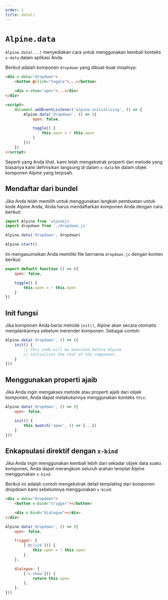 ```yaml
---
order: 1
title: data()
---
```


# `Alpine.data`

`Alpine.data(...)` menyediakan cara untuk menggunakan kembali konteks `x-data` dalam aplikasi Anda.

Berikut adalah komponen `dropdown` yang dibuat-buat misalnya:

```html
<div x-data="dropdown">
    <button @click="toggle">...</button>

    <div x-show="open">...</div>
</div>

<script>
    document.addEventListener('alpine:initializing', () => {
        Alpine.data('dropdown', () => ({
            open: false,

            toggle() {
                this.open = ! this.open
            }
        }))
    })
</script>
```

Seperti yang Anda lihat, kami telah mengekstrak properti dan metode yang biasanya kami definisikan langsung di dalam `x-data` ke dalam objek komponen Alpine yang terpisah.

<a name="registering-from-a-bundle"></a>
## Mendaftar dari bundel

Jika Anda telah memilih untuk menggunakan langkah pembuatan untuk kode Alpine Anda, Anda harus mendaftarkan komponen Anda dengan cara berikut:

```js
import Alpine from `alpinejs`
import dropdown from './dropdown.js'

Alpine.data('dropdown', dropdown)

Alpine.start()
```

Ini mengasumsikan Anda memiliki file bernama `dropdown.js` dengan konten berikut:

```js
export default function () => ({
    open: false,

    toggle() {
        this.open = ! this.open
    }
})
```

<a name="init-functions"></a>
## Init fungsi

Jika komponen Anda berisi metode `init()`, Alpine akan secara otomatis menjalankannya sebelum merender komponen.  Sebagai contoh:

```js
Alpine.data('dropdown', () => ({
    init() {
        // This code will be executed before Alpine
        // initializes the rest of the component.
    }
}))
```

<a name="using-magic-properties"></a>
## Menggunakan properti ajaib

Jika Anda ingin mengakses metode atau properti ajaib dari objek komponen, Anda dapat melakukannya menggunakan konteks `this`:

```js
Alpine.data('dropdown', () => ({
    open: false,

    init() {
        this.$watch('open', () => {...})
    }
}))
```

<a name="encapsulating-directives-with-x-bind"></a>
## Enkapsulasi direktif dengan `x-bind`

Jika Anda ingin menggunakan kembali lebih dari sekadar objek data suatu komponen, Anda dapat merangkum seluruh arahan templat Alpine menggunakan `x-bind`.

Berikut ini adalah contoh mengekstrak detail templating dari komponen dropdown kami sebelumnya menggunakan `x-bind`:

```html
<div x-data="dropdown">
    <button x-bind="trigger"></button>

    <div x-bind="dialogue"></div>
</div>
```

```js
Alpine.data('dropdown', () => ({
    open: false,

    trigger: {
        ['@click']() {
            this.open = ! this.open
        },
    },

    dialogue: {
        ['x-show']() {
            return this.open
        },
    },
}))
```
